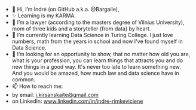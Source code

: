 - 👋 Hi, I’m Indrė (on GitHub a.k.a. @Bargaile),
- ✨ Learning is my KARMA.
- 👀 I’m a lawyer (according to the masters degree of Vilnius University), mom of three kids and a storyteller (from data) by heart. 
- 🌱 I’m currently learning Data Science in Turing College. I just love numbers, math from the years in school and now I've found myself in Data Science. 
- 💞️ I’m looking for an opportunity to show, that no matter how old you are, what is your profession, you can learn things that attracts you and do new things in a good way. It's never too late to learn something new. And you would be amazed, how much law and data science have in common.
- 📫 How to reach me: 
- by email: i.kirsanskaite@gmail.com
- on LinkedIn: www.linkedin.com/in/indre-rimkeviciene

<!---
Bargaile/Bargaile is a ✨ special ✨ repository because its `README.md` (this file) appears on your GitHub profile.
You can click the Preview link to take a look at your changes.
--->
